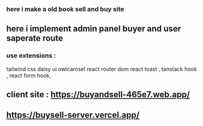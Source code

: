 ### here i make a old book sell and buy site
## here i implement admin panel buyer and user saperate route
### use extensions :
 tailwind css
 daisy ui
 owlcarosel
 react router dom
 react toast , tanstack hook , react form hook,


 ## client site : https://buyandsell-465e7.web.app/


 ## https://buysell-server.vercel.app/
